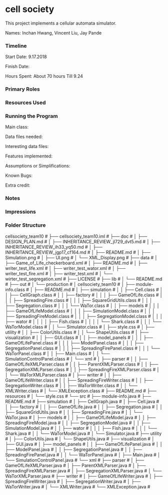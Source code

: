 cell society
====

This project implements a cellular automata simulator.

Names: Inchan Hwang, Vincent Liu, Jay Pande

### Timeline

Start Date: 9.17.2018

Finish Date: 

Hours Spent: About 70 hours Till 9.24

### Primary Roles


### Resources Used


### Running the Program

Main class:

Data files needed: 

Interesting data files:

Features implemented:

Assumptions or Simplifications:

Known Bugs:

Extra credit:


### Notes


### Impressions

### Folder Structure

cellsociety_team10                                                  #
├── cellsociety_team10.iml                                    #
├── doc                                                       #
│   ├── DESIGN_PLAN.md                                      #
│   ├── INHERITANCE_REVIEW_jl729_dvt5.md                    #
│   ├── INHERITANCE_REVIEW_ih33_yq50.md                     #
│   ├── INHERITANCE_REVIEW_jgp17_cf164.md                   #
│   ├── README.md                                           #
│   ├── Simulation.png                                      #
│   ├── UI.png                                              #
│   └── XML_Display.png                                     #
├── data                                                      #
│   ├── Game_of_Life_checkerboard.xml                       #
│   ├── README.md                                           #
│   ├── writer_test_life.xml                                #
│   ├── writer_test_wator.xml                               #
│   ├── writer_test_fire.xml                                #
│   ├── writer_test.xml                                     #
│   └── wirter_test_segregation.xml                         #
├── LICENSE                                                   #
├── lib                                                       #
│   └── README.md                                           #
├── out                                                       #
│   └── production                                          #
│       cellsociety_team10                                        #
│       ├── module-info.class                               #
│       ├── README.md                                       #
│       ├── simulation                                      #
│       │   ├── Cell.class                                #
│       │   ├── CellGraph.class                           #
│       │   ├── factory                                   #
│       │   │   ├── GameOfLife.class                    #
│       │   │   ├── SpreadingFire.class                 #
│       │   │   ├── SquareGridUtils.class               #
│       │   │   ├── Segregation.class                   #
│       │   │   └── WaTor.class                         #
│       │   ├── models                                    #
│       │   │   ├── GameOfLifeModel.class               #
│       │   │   ├── SimulationModel.class               #
│       │   │   ├── SpreadingFireModel.class            #
│       │   │   ├── SegregationModel.class              #
│       │   │   ├── wator                               #
│       │   │   │   ├── Fish.class                    #
│       │   │   │   └── Shark.class                   #
│       │   │   └── WaTorModel.class                    #
│       │   └── Simulator.class                           #
│       ├── style.css                                       #
│       ├── utility                                         #
│       │   ├── ColorUtils.class                          #
│       │   └── ShapeUtils.class                          #
│       ├── visualization                                   #
│       │   ├── GUI.class                                 #
│       │   ├── model_panels                              #
│       │   │   ├── GameOfLifePanel.class               #
│       │   │   ├── ModelPanel.class                    #
│       │   │   ├── SegregationPanel.class              #
│       │   │   ├── SpreadingFirePanel.class            #
│       │   │   └── WaTorPanel.class                    #
│       │   ├── Main.class                                #
│       │   └── SimulationControlPanel.class              #
│       └── xml                                             #
│           ├── parser                                      #
│           │   ├── GameOfLifeXMLParser.class             #
│           │   ├── ParentXMLParser.class                 #
│           │   ├── SegregationXMLParser.class            #
│           │   ├── SpreadingFireXMLParser.class          #
│           │   └── WaTorXMLParser.class                  #
│           ├── writer                                      #
│           │   ├── GameOfLifeWriter.class                #
│           │   ├── SpreadingFireWriter.class             #
│           │   ├── SegregationWriter.class               #
│           │   ├── WaTorWriter.class                     #
│           │   └── XMLWriter.class                       #
│           └── XMLException.class                          #
├── README.md                                                 #
├── resources                                                 #
│   └── style.css                                           #
└── src                                                       #
    ├── module-info.java                                      #
    ├── README.md                                             #
    ├── simulation                                            #
    │   ├── CellGraph.java                                  #
    │   ├── Cell.java                                       #
    │   ├── factory                                         #
    │   │   ├── GameOfLife.java                           #
    │   │   ├── Segregation.java                          #
    │   │   ├── SquareGridUtils.java                      #
    │   │   ├── SpreadingFire.java                        #
    │   │   └── WaTor.java                                #
    │   ├── models                                          #
    │   │   ├── GameOfLifeModel.java                      #
    │   │   ├── SpreadingFireModel.java                   #
    │   │   ├── SegregationModel.java                     #
    │   │   ├── SimulationModel.java                      #
    │   │   ├── wator                                     #
    │   │   │   ├── Fish.java                           #
    │   │   │   └── Shark.java                          #
    │   │   └── WaTorModel.java                           #
    │   └── Simulator.java                                  #
    ├── utility                                               #
    │   ├── ColorUtils.java                                 #
    │   └── ShapeUtils.java                                 #
    ├── visualization                                         #
    │   ├── GUI.java                                        #
    │   ├── model_panels                                    #
    │   │   ├── GameOfLifePanel.java                      #
    │   │   ├── ModelPanel.java                           #
    │   │   ├── SegregationPanel.java                     #
    │   │   ├── SpreadingFirePanel.java                   #
    │   │   └── WaTorPanel.java                           #
    │   ├── Main.java                                       #
    │   └── SimulationControlPanel.java                     #
    └── xml                                                   #
        ├── parser                                            #
        │   ├── GameOfLifeXMLParser.java                    #
        │   ├── ParentXMLParser.java                        #
        │   ├── SpreadingFireXMLParser.java                 #
        │   ├── SegregationXMLParser.java                   #
        │   └── WaTorXMLParser.java                         #
        ├── writer                                            #
        │   ├── GameOfLifeWriter.java                       #
        │   ├── SpreadingFireWriter.java                    #
        │   ├── SegregationWriter.java                      #
        │   ├── WaTorWriter.java                            #
        │   └── XMLWriter.java                              #
        └── XMLException.java                                 #

